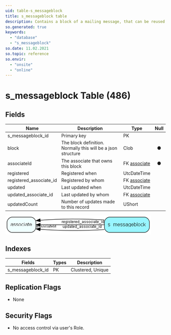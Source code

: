 ```yaml
---
uid: table-s_messageblock
title: s_messageblock table
description: Contains a block of a mailing message, that can be reused in a mailing
so.generated: true
keywords:
  - "database"
  - "s_messageblock"
so.date: 11.02.2021
so.topic: reference
so.envir:
  - "onsite"
  - "online"
---
```


# s\_messageblock Table (486)

## Fields

| Name | Description | Type | Null |
|------|-------------|------|:----:|
|s\_messageblock\_id|Primary key|PK| |
|block|The block definition. Normally this will be a json structure|Clob|&#x25CF;|
|associateId|The associate that owns this block|FK [associate](associate.md)|&#x25CF;|
|registered|Registered when|UtcDateTime| |
|registered\_associate\_id|Registered by whom|FK [associate](associate.md)| |
|updated|Last updated when|UtcDateTime| |
|updated\_associate\_id|Last updated by whom|FK [associate](associate.md)| |
|updatedCount|Number of updates made to this record|UShort| |


![s_messageblock table relationship diagram](./media/s_messageblock.png)

## Indexes

| Fields | Types | Description |
|--------|-------|-------------|
|s\_messageblock\_id |PK |Clustered, Unique |

## Replication Flags

* None

## Security Flags

* No access control via user's Role.

